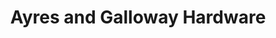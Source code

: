 ---
title: "Ayres and Galloway Hardware"
url: /middletown/ayres-and-galloway-hardware/
shop: Eisenwaren
---